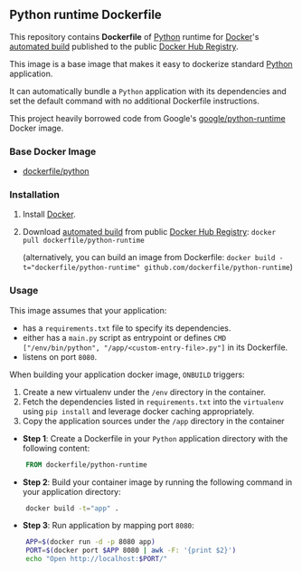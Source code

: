 ## Python runtime Dockerfile


This repository contains **Dockerfile** of [Python](https://www.python.org/) runtime for [Docker](https://www.docker.com/)'s [automated build](https://registry.hub.docker.com/u/dockerfile/python-runtime/) published to the public [Docker Hub Registry](https://registry.hub.docker.com/).

This image is a base image that makes it easy to dockerize standard [Python](https://www.python.org/) application.

It can automatically bundle a `Python` application with its dependencies and set the default command with no additional Dockerfile instructions.

This project heavily borrowed code from Google's [google/python-runtime](https://registry.hub.docker.com/u/google/python-runtime/) Docker image.


### Base Docker Image

* [dockerfile/python](http://dockerfile.github.io/#/python)


### Installation

1. Install [Docker](https://www.docker.com/).

2. Download [automated build](https://registry.hub.docker.com/u/dockerfile/python-runtime/) from public [Docker Hub Registry](https://registry.hub.docker.com/): `docker pull dockerfile/python-runtime`

   (alternatively, you can build an image from Dockerfile: `docker build -t="dockerfile/python-runtime" github.com/dockerfile/python-runtime`)


### Usage

This image assumes that your application:

* has a `requirements.txt` file to specify its dependencies.
* either has a `main.py` script as entrypoint or defines `CMD ["/env/bin/python", "/app/<custom-entry-file>.py"]` in its Dockerfile.
* listens on port `8080`.

When building your application docker image, `ONBUILD` triggers:

1. Create a new virtualenv under the `/env` directory in the container.
2. Fetch the dependencies listed in `requirements.txt` into the `virtualenv` using `pip install` and leverage docker caching appropriately.
3. Copy the application sources under the `/app` directory in the container

* **Step 1**: Create a Dockerfile in your `Python` application directory with the following content:

```dockerfile
    FROM dockerfile/python-runtime
```

* **Step 2**: Build your container image by running the following command in your application directory:

```sh
    docker build -t="app" .
```

* **Step 3**: Run application by mapping port `8080`:

```sh
    APP=$(docker run -d -p 8080 app)
    PORT=$(docker port $APP 8080 | awk -F: '{print $2}')
    echo "Open http://localhost:$PORT/"
```
